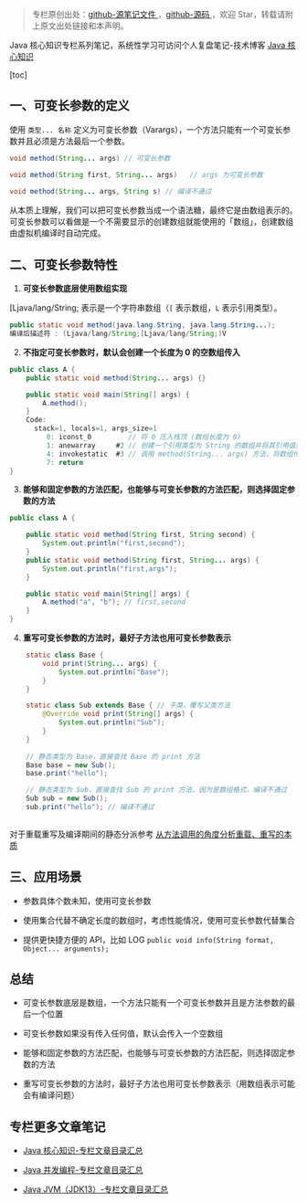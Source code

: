 > 专栏原创出处：[github-源笔记文件 ](https://github.com/GourdErwa/review-notes/tree/master/language/java-core) ，[github-源码 ](https://github.com/GourdErwa/java-advanced/tree/master/java-core)，欢迎 Star，转载请附上原文出处链接和本声明。

Java 核心知识专栏系列笔记，系统性学习可访问个人复盘笔记-技术博客 [Java 核心知识 ](https://review-notes.top/language/java-core/)

[toc]
## 一、可变长参数的定义

使用 `类型... 名称` 定义为可变长参数（Varargs），一个方法只能有一个可变长参数并且必须是方法最后一个参数。

```java
void method(String... args) // 可变长参数

void method(String first, String... args)   // args 为可变长参数
    
void method(String... args, String s) // 编译不通过

```

从本质上理解，我们可以把可变长参数当成一个语法糖，最终它是由数组表示的。
可变长参数可以看做是一个不需要显示的创建数组就能使用的「数组」，创建数组由虚拟机编译时自动完成。

## 二、可变长参数特性

1. **可变长参数底层使用数组实现**

[Ljava/lang/String; 表示是一个字符串数组（`[` 表示数组，`L` 表示引用类型）。
```java
public static void method(java.lang.String, java.lang.String...);
编译后描述符 : (Ljava/lang/String;[Ljava/lang/String;)V
```

2. **不指定可变长参数时，默认会创建一个长度为 0 的空数组传入**

```java
public class A {
    public static void method(String... args) {}

    public static void main(String[] args) {
        A.method();
    }
    Code:
      stack=1, locals=1, args_size=1
         0: iconst_0         // 将 0 压入栈顶 (数组长度为 0)
         1: anewarray     #2 // 创建一个引用类型为 String 的数组并将其引用值压入栈顶
         4: invokestatic  #3 // 调用 method(String... args) 方法，将数组传入
         7: return
}
```

3. **能够和固定参数的方法匹配，也能够与可变长参数的方法匹配，则选择固定参数的方法**
```java
public class A {

    public static void method(String first, String second) {
        System.out.println("first,second");
    }
    public static void method(String first, String... args) {
        System.out.println("first,args");
    }

    public static void main(String[] args) {
        A.method("a", "b"); // first,second
    }
}
```

4. **重写可变长参数的方法时，最好子方法也用可变长参数表示**

```java
    static class Base {
        void print(String... args) {
            System.out.println("Base");
        }
    }

    static class Sub extends Base { // 子类，覆写父类方法
        @Override void print(String[] args) {
            System.out.println("Sub");
        }
    }
    
    // 静态类型为 Base，直接查找 Base 的 print 方法
    Base base = new Sub();
    base.print("hello");

    // 静态类型为 Sub，直接查找 Sub 的 print 方法，因为是数组格式，编译不通过
    Sub sub = new Sub();
    sub.print("hello"); // 编译不通过
        
```
对于重载重写及编译期间的静态分派参考 [从方法调用的角度分析重载、重写的本质 ](https://gourderwa.blog.csdn.net/article/details/103995120)

## 三、应用场景

- 参数具体个数未知，使用可变长参数

- 使用集合代替不确定长度的数组时，考虑性能情况，使用可变长参数代替集合

- 提供更快捷方便的 API，比如 LOG `public void info(String format, Object... arguments);`

## 总结
- 可变长参数底层是数组，一个方法只能有一个可变长参数并且是方法参数的最后一个位置

- 可变长参数如果没有传入任何值，默认会传入一个空数组

- 能够和固定参数的方法匹配，也能够与可变长参数的方法匹配，则选择固定参数的方法

- 重写可变长参数的方法时，最好子方法也用可变长参数表示（用数组表示可能会有编译问题）

## 专栏更多文章笔记
- [Java 核心知识-专栏文章目录汇总 ](https://gourderwa.blog.csdn.net/article/details/104020339)

- [Java 并发编程-专栏文章目录汇总 ](https://blog.csdn.net/xiaohulunb/article/details/103594468)

- [Java JVM（JDK13）-专栏文章目录汇总 ](https://blog.csdn.net/xiaohulunb/article/details/103828570)